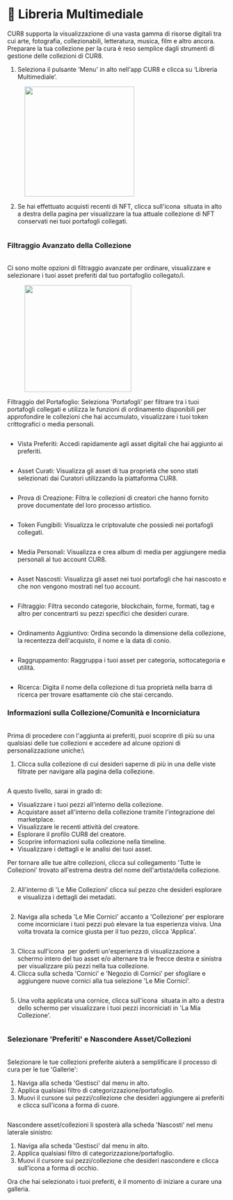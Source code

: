 # 🎨 Libreria Multimediale

CUR8 supporta la visualizzazione di una vasta gamma di risorse digitali tra cui arte, fotografia, collezionabili, letteratura, musica, film e altro ancora. Preparare la tua collezione per la cura è reso semplice dagli strumenti di gestione delle collezioni di CUR8. &#x20;

1. Seleziona il pulsante 'Menu' in alto nell'app CUR8 e clicca su ‘Libreria Multimediale’.

<figure><img src="../.gitbook/assets/Screenshot 2025-01-13 at 13.23.32.png" alt="" width="252"><figcaption></figcaption></figure>

2. Se hai effettuato acquisti recenti di NFT, clicca sull'icona <img src="../.gitbook/assets/Screenshot 2024-04-11 at 12.08.45.png" alt="" data-size="line"> situata in alto a destra della pagina per visualizzare la tua attuale collezione di NFT conservati nei tuoi portafogli collegati.

<figure><img src="../.gitbook/assets/Screenshot 2025-01-03 at 09.32.21.png" alt=""><figcaption></figcaption></figure>

### Filtraggio Avanzato della Collezione &#x20;

\
Ci sono molte opzioni di filtraggio avanzate per ordinare, visualizzare e selezionare i tuoi asset preferiti dal tuo portafoglio collegato/i.

<figure><img src="../.gitbook/assets/Screenshot 2025-01-03 at 09.33.38.png" alt="" width="245"><figcaption></figcaption></figure>

Filtraggio del Portafoglio: Seleziona 'Portafogli' per filtrare tra i tuoi portafogli collegati e utilizza le funzioni di ordinamento disponibili per approfondire le collezioni che hai accumulato, visualizzare i tuoi token crittografici o media personali.

<figure><img src="../.gitbook/assets/Screenshot 2025-01-03 at 09.35.06.png" alt=""><figcaption></figcaption></figure>

* Vista Preferiti: Accedi rapidamente agli asset digitali che hai aggiunto ai preferiti.

<figure><img src="../.gitbook/assets/Screenshot 2025-01-03 at 09.38.17.png" alt=""><figcaption></figcaption></figure>

* Asset Curati: Visualizza gli asset di tua proprietà che sono stati selezionati dai Curatori utilizzando la piattaforma CUR8.

<figure><img src="../.gitbook/assets/Screenshot 2025-01-03 at 09.44.25.png" alt=""><figcaption></figcaption></figure>

* Prova di Creazione: Filtra le collezioni di creatori che hanno fornito prove documentate del loro processo artistico.

<figure><img src="../.gitbook/assets/Screenshot 2025-01-03 at 09.45.35.png" alt=""><figcaption></figcaption></figure>

* Token Fungibili: Visualizza le criptovalute che possiedi nei portafogli collegati.

<figure><img src="../.gitbook/assets/Screenshot 2025-01-03 at 09.47.03.png" alt=""><figcaption></figcaption></figure>

* Media Personali: Visualizza e crea album di media per aggiungere media personali al tuo account CUR8.

<figure><img src="../.gitbook/assets/Screenshot 2025-01-03 at 09.50.47.png" alt=""><figcaption></figcaption></figure>

* Asset Nascosti: Visualizza gli asset nei tuoi portafogli che hai nascosto e che non vengono mostrati nel tuo account.&#x20;

<figure><img src="../.gitbook/assets/Screenshot 2025-01-03 at 09.51.33.png" alt=""><figcaption></figcaption></figure>

* Filtraggio: Filtra secondo categorie, blockchain, forme, formati, tag e altro per concentrarti su pezzi specifici che desideri curare.

<figure><img src="../.gitbook/assets/Screenshot 2025-01-03 at 09.53.19.png" alt=""><figcaption></figcaption></figure>

* Ordinamento Aggiuntivo: Ordina secondo la dimensione della collezione, la recentezza dell'acquisto, il nome e la data di conio.

<figure><img src="../.gitbook/assets/Screenshot 2025-01-03 at 09.54.12.png" alt=""><figcaption></figcaption></figure>

* Raggruppamento: Raggruppa i tuoi asset per categoria, sottocategoria e utilità. &#x20;

<figure><img src="../.gitbook/assets/Screenshot 2025-01-03 at 09.56.09.png" alt=""><figcaption></figcaption></figure>

* Ricerca: Digita il nome della collezione di tua proprietà nella barra di ricerca per trovare esattamente ciò che stai cercando.

### Informazioni sulla Collezione/Comunità e Incorniciatura

\
Prima di procedere con l'aggiunta ai preferiti, puoi scoprire di più su una qualsiasi delle tue collezioni e accedere ad alcune opzioni di personalizzazione uniche:\

1. Clicca sulla collezione di cui desideri saperne di più in una delle viste filtrate per navigare alla pagina della collezione.

<figure><img src="../.gitbook/assets/Screenshot 2025-01-03 at 10.00.13.png" alt=""><figcaption></figcaption></figure>

A questo livello, sarai in grado di:

* Visualizzare i tuoi pezzi all'interno della collezione.&#x20;
* Acquistare asset all'interno della collezione tramite l'integrazione del marketplace.&#x20;
* Visualizzare le recenti attività del creatore.
* Esplorare il profilo CUR8 del creatore.
* Scoprire informazioni sulla collezione nella timeline.
* Visualizzare i dettagli e le analisi dei tuoi asset.

Per tornare alle tue altre collezioni, clicca sul collegamento 'Tutte le Collezioni' trovato all'estrema destra del nome dell'artista/della collezione.&#x20;

<figure><img src="../.gitbook/assets/Screenshot 2025-01-03 at 10.04.03.png" alt=""><figcaption></figcaption></figure>

2. All'interno di 'Le Mie Collezioni' clicca sul pezzo che desideri esplorare e visualizza i dettagli dei metadati.

<figure><img src="../.gitbook/assets/Screenshot 2025-01-03 at 10.08.29.png" alt=""><figcaption></figcaption></figure>

2. Naviga alla scheda 'Le Mie Cornici' accanto a 'Collezione' per esplorare come incorniciare i tuoi pezzi può elevare la tua esperienza visiva. Una volta trovata la cornice giusta per il tuo pezzo, clicca 'Applica'.

<figure><img src="../.gitbook/assets/Screenshot 2025-01-03 at 10.09.50.png" alt=""><figcaption></figcaption></figure>

3. Clicca sull'icona <img src="../.gitbook/assets/Screenshot 2024-04-10 at 11.29.17.png" alt="" data-size="line"> per goderti un'esperienza di visualizzazione a schermo intero del tuo asset e/o alternare tra le frecce destra e sinistra per visualizzare più pezzi nella tua collezione.
4. Clicca sulla scheda 'Cornici' e 'Negozio di Cornici' per sfogliare e aggiungere nuove cornici alla tua selezione 'Le Mie Cornici'.

<figure><img src="../.gitbook/assets/Screenshot 2025-01-03 at 10.36.08.png" alt=""><figcaption></figcaption></figure>

5. Una volta applicata una cornice, clicca sull'icona <img src="../.gitbook/assets/Screenshot 2024-04-12 at 07.54.32.png" alt="" data-size="line"> situata in alto a destra dello schermo per visualizzare i tuoi pezzi incorniciati in 'La Mia Collezione'.

<figure><img src="../.gitbook/assets/Screenshot 2025-01-03 at 10.37.16.png" alt=""><figcaption></figcaption></figure>

### Selezionare 'Preferiti' e Nascondere Asset/Collezioni

\
Selezionare le tue collezioni preferite aiuterà a semplificare il processo di cura per le tue 'Gallerie':

1. Naviga alla scheda 'Gestisci' dal menu in alto.&#x20;
2. Applica qualsiasi filtro di categorizzazione/portafoglio.
3. Muovi il cursore sui pezzi/collezione che desideri aggiungere ai preferiti e clicca sull'icona a forma di cuore.

<figure><img src="../.gitbook/assets/Screenshot 2025-01-03 at 10.39.38.png" alt=""><figcaption></figcaption></figure>

Nascondere asset/collezioni li sposterà alla scheda 'Nascosti' nel menu laterale sinistro:

1. Naviga alla scheda 'Gestisci' dal menu in alto.&#x20;
2. Applica qualsiasi filtro di categorizzazione/portafoglio.
3. Muovi il cursore sui pezzi/collezione che desideri nascondere e clicca sull'icona a forma di occhio.

Ora che hai selezionato i tuoi preferiti, è il momento di iniziare a curare una galleria.&#x20;